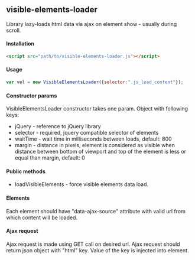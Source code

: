 ## visible-elements-loader ##
Library lazy-loads html data via ajax on element show - usually during scroll.

#### Installation ####
```html
<script src="path/to/visible-elements-loader.js"></script>
```

#### Usage ####
```javascript
var vel = new VisibleElementsLoader({selector:".js_load_content"});
```

#### Constructor params ####
VisibleElementsLoader constructor takes one param. Object with following keys:
 * jQuery - reference to jQuery library
 * selector - required, jquery compatible selector of elements
 * waitTime - wait time in milliseconds between loads, default: 800
 * margin - distance in pixels, element is considered as visible when distance between bottom of viewport and top of the element is less or equal than margin, default: 0
 

#### Public methods ####
  * loadVisibleElements - force visible elements data load.

#### Elements ####
Each element should have "data-ajax-source" attribute with valid url from which content will be loaded.

#### Ajax request ####
Ajax request is made using GET call on desired url. Ajax request should return json object with "html" key. Value of the key is injected into element.